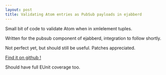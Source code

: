 ```yaml
---
layout: post
title: Validating Atom entries as PubSub payloads in ejabberd
---
```

<p>Small bit of code to validate Atom when in xmlelement tuples.</p>

<p>Written for the pubsub component of ejabberd, integration to follow shortly.</p>

<p>Not perfect yet, but should still be useful. Patches appreciated.</p>

<p><a href="http://github.com/cstar/atom-validation-for-ejabberd-xml/tree/master">Find it on github !</a></p>

<p>Should have full EUnit coverage too.</p>      
